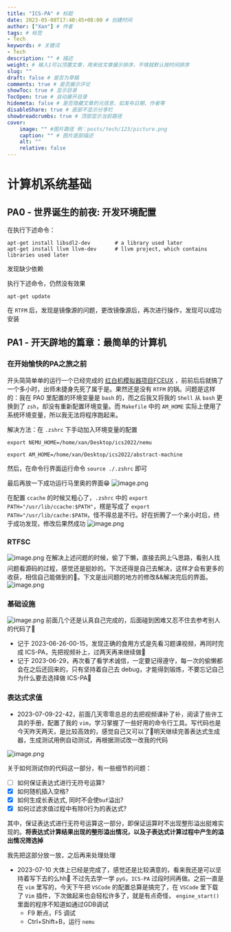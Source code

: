 ```yaml
---
title: "ICS-PA" # 标题
date: 2023-05-08T17:40:45+08:00 # 创建时间
author: ["Xan"] # 作者
tags: # 标签
- Tech 
keywords: # 关键词
- Tech 
description: "" # 描述
weight: # 输入1可以顶置文章，用来给文章展示排序，不填就默认按时间排序
slug: ""
draft: false # 是否为草稿
comments: true # 是否展示评论
showToc: true # 显示目录
TocOpen: true # 自动展开目录
hidemeta: false # 是否隐藏文章的元信息，如发布日期、作者等
disableShare: true # 底部不显示分享栏
showbreadcrumbs: true # 顶部显示当前路径
cover:
    image: "" #图片路径 例：posts/tech/123/picture.png
    caption: "" # 图片底部描述
    alt: ""
    relative: false
---
```


# 计算机系统基础
## PA0 - 世界诞生的前夜: 开发环境配置
在执行下述命令：
```
apt-get install libsdl2-dev        # a library used later
apt-get install llvm llvm-dev      # llvm project, which contains libraries used later
```
发现缺少依赖  

执行下述命令，仍然没有效果
```
apt-get update
```

在 `RTFM` 后，发现是镜像源的问题，更改镜像源后，再次进行操作，发现可以成功安装
## PA1 - 开天辟地的篇章：最简单的计算机
### 在开始愉快的PA之旅之前
开头简简单单的运行一个已经完成的 [红白机模拟器项目FCEUX](https://github.com/NJU-ProjectN/fceux-am) ，前前后后就搞了一个多小时，出师未捷身先死了属于是。果然还是没有 `RTFM` 的锅。问题是这样的：我在 PA0 里配置的环境变量是 `bash` 的，而之后我又将我的 `Shell` 从 `bash` 更换到了 `zsh`，却没有重新配置环境变量。而 `Makefile` 中的 `AM_HOME` 实际上使用了 系统环境变量，所以我无法将程序跑起来。

解决方法：在 `.zshrc` 下手动加入环境变量的配置
```
export NEMU_HOME=/home/xan/Desktop/ics2022/nemu                                                                                                                                     

export AM_HOME=/home/xan/Desktop/ics2022/abstract-machine
```
然后，在命令行界面运行命令 `source ./.zshrc` 即可

最后再放一下成功运行马里奥的界面😁
![image.png](https://bu.dusays.com/2023/05/24/646d92399c89d.png)

在配置 `ccache` 的时候又粗心了，`.zshrc` 中的 `export PATH="/usr/lib/ccache:$PATH"`，楞是写成了 `export PATH="/usr/lib/cache:$PATH`，怪不得总是不行。好在折腾了一个来小时后，终于成功发现，修改后果然成功
![image.png](https://bu.dusays.com/2023/05/24/646da78b2639c.png)
### RTFSC
![image.png](https://bu.dusays.com/2023/05/24/646e2c11edb4f.png)
在解决上述问题的时候，偷了下懒，直接去网上🔍思路，看别人找问题看源码的过程，感觉还是挺妙的。下次还得是自己去解决，这样才会有更多的收获，相信自己能做到的💪。下文是出问题的地方的修改&&解决完后的界面。
![image.png](https://bu.dusays.com/2023/05/24/646e2bfe4d301.png)
### 基础设施
![image.png](https://bu.dusays.com/2023/06/19/648fb9388e67c.png)
前面几个还是认真自己完成的，后面碰到困难又忍不住去参考别人的代码了🤡
- 记于 2023-06-26-00-15，发现正确的食用方式是先看习题课视频，再同时完成 ICS-PA，先把视频补上，过两天再来继续做🥰
- 记于 2023-06-29，再次看了看学术诚信，一定要记得遵守，每一次的偷懒都会在之后还回来的，只有坚持着自己去 debug，才能得到锻炼，不要忘记自己为什么要去选择做 ICS-PA🦾
### 表达式求值
- 2023-07-09-22-42，前面几天零零总总的去把视频课补了补，阅读了些许工具的手册，配置了我的 `vim`，学习掌握了一些好用的命令行工具。写代码也是今天昨天两天，是比较高效的，感觉自己又可以了💪明天继续完善表达式生成器，生成测试用例自动测试，再根据测试改一改我的代码

![image.png](https://bu.dusays.com/2023/07/10/64ab70b86dd31.png)

关于如何测试你的代码这一部分，有一些细节的问题：
- [ ] 如何保证表达式进行无符号运算?
- [x] 如何随机插入空格?
- [x] 如何生成长表达式, 同时不会使`buf`溢出?
- [x] 如何过滤求值过程中有除0行为的表达式?

其中，保证表达式进行无符号运算这一部分，即保证运算时不出现整形溢出挺难实现的。**将表达式计算结果出现的整形溢出情况，以及子表达式计算过程中产生的溢出情况筛选掉**

我先把这部分放一放，之后再来处理处理

- 2023-07-10 大体上已经是完成了，感觉还是比较满意的，看来我还是可以坚持着写下去的么hh🥰 不过先去学一学 `pyG`，`ICS-PA` 过段时间再做。之前一直是在 `vim` 里写的，今天下午把 `VSCode` 的配置总算是搞完了，在 `VSCode` 里下载了 `Vim` 插件，下次做起来也会轻松许多了，就是有点奇怪， `engine_start()` 里面的程序不知道如通过GDB调试
	- F9 断点，F5 调试
	- Ctrl+Shift+B，运行 `nemu`

